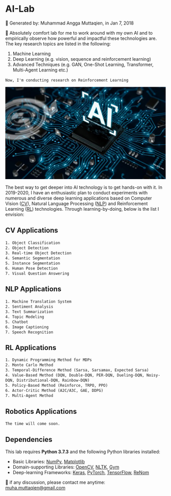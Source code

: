 # AI-Lab 
📁 Generated by: Muhammad Angga Muttaqien, in Jan 7, 2018

🔬 Absolutely comfort lab for me to work around with my own AI and to empirically observe how powerful and impactful these technologies are. The key research topics are listed in the following:

1. Machine Learning
2. Deep Learning (e.g. vision, sequence and reinforcement learning)
3. Advanced Techniques (e.g. GAN, One-Shot Learning, Transformer, Multi-Agent Learning etc.)

`Now, I'm conducting research on Reinforcement Learning`

![](./others/ai-walpaper.jpg)

The best way to get deeper into AI technology is to get hands-on with it. In 2019-2020, I have an enthusiastic plan to conduct experiments with numerous and diverse deep learning applications based on Computer Vision ([CV](https://en.wikipedia.org/wiki/Computer_vision)), Natural Language Processing ([NLP](https://en.wikipedia.org/wiki/Natural_language_processing)) and Reinforcement Learning ([RL](https://en.wikipedia.org/wiki/Reinforcement_learning)) technologies. Through learning-by-doing, below is the list I envision:

## CV Applications
```text
1. Object Classification
2. Object Detection
3. Real-time Object Detection
4. Semantic Segmentation
5. Instance Segmentation
6. Human Pose Detection
7. Visual Question Answering
```

## NLP Applications
```text
1. Machine Translation System
2. Sentiment Analysis
3. Text Summarization
4. Topic Modeling
5. Chatbot
6. Image Captioning
7. Speech Recognition
```

## RL Applications
```text
1. Dynamic Programming Method for MDPs
2. Monte Carlo Method
3. Temporal-Difference Method (Sarsa, Sarsamax, Expected Sarsa)
4. Value-Based Method (DQN, Double-DQN, PER-DQN, Dueling-DQN, Noisy-DQN, Distributional-DQN, Rainbow-DQN)
5. Policy-Based Method (Reinforce, TRPO, PPO)
6. Actor-Critic Method (A2C/A3C, GAE, DDPG)
7. Multi-Agent Method
```

## Robotics Applications
```
The time will come soon.
```

## Dependencies

This lab requires **Python 3.7.3** and the following Python libraries installed:

* Basic Libraries: [NumPy](http://www.numpy.org/), [Matplotlib](http://matplotlib.org/)
* Domain-supporting Libraries: [OpenCV](https://opencv.org/), [NLTK](https://www.nltk.org/), [Gym](http://gym.openai.com/)
* Deep-learning Frameworks: [Keras](https://keras.io/), [PyTorch](https://pytorch.org/), [TensorFlow](https://www.tensorflow.org/), [ReNom](http://www.renom.jp/)

📨 if any discussion, please contact me anytime: muha.muttaqien@gmail.com
